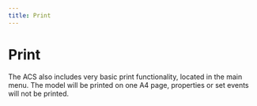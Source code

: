```yaml
---
title: Print
---
```


# Print

The ACS also includes very basic print functionality, located in the main menu.
The model will be printed on one A4 page, properties or set events will not be printed.

